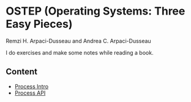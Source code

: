 # OSTEP (Operating Systems: Three Easy Pieces)
Remzi H. Arpaci-Dusseau and Andrea C. Arpaci-Dusseau

I do exercises and make some notes while reading a book.

## Content 
- [Process Intro](https://github.com/ilshat25/OSTEP/tree/main/cpu-intro/exercises/README.md)
- [Process API](https://github.com/ilshat25/OSTEP/tree/main/cpu-api/exercises/README.md)

